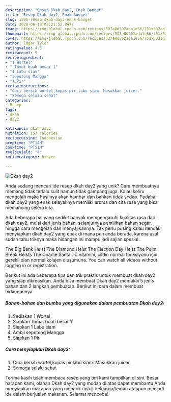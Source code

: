 ```yaml
---
description: "Resep Dkah day2, Enak Banget"
title: "Resep Dkah day2, Enak Banget"
slug: 1595-resep-dkah-day2-enak-banget
date: 2020-06-13T05:21:52.847Z
image: https://img-global.cpcdn.com/recipes/537a8d502ada1e56/751x532cq70/dkah-day2-foto-resep-utama.jpg
thumbnail: https://img-global.cpcdn.com/recipes/537a8d502ada1e56/751x532cq70/dkah-day2-foto-resep-utama.jpg
cover: https://img-global.cpcdn.com/recipes/537a8d502ada1e56/751x532cq70/dkah-day2-foto-resep-utama.jpg
author: Edgar Tyler
ratingvalue: 4.5
reviewcount: 9
recipeingredient:
- "1 Wortel"
- " Tomat buah besar 1"
- "1 Labu siam"
- "sepotong Mangga"
- "1 Pir"
recipeinstructions:
- "Cuci bersih wortel,kupas pir,labu siam. Masukkan juicer."
- "Semoga selalu sehat"
categories:
- Resep
tags:
- dkah
- day2

katakunci: dkah day2 
nutrition: 157 calories
recipecuisine: Indonesian
preptime: "PT14M"
cooktime: "PT51M"
recipeyield: "4"
recipecategory: Dinner

---
```



![Dkah day2](https://img-global.cpcdn.com/recipes/537a8d502ada1e56/751x532cq70/dkah-day2-foto-resep-utama.jpg)

Anda sedang mencari ide resep dkah day2 yang unik? Cara membuatnya memang tidak terlalu sulit namun tidak gampang juga. Kalau keliru mengolah maka hasilnya akan hambar dan bahkan tidak sedap. Padahal dkah day2 yang enak selayaknya memiliki aroma dan cita rasa yang bisa memancing selera kita.

Ada beberapa hal yang sedikit banyak mempengaruhi kualitas rasa dari dkah day2, mulai dari jenis bahan, selanjutnya pemilihan bahan segar, hingga cara mengolah dan menyajikannya. Tak perlu pusing kalau hendak menyiapkan dkah day2 yang enak di mana pun anda berada, karena asal sudah tahu triknya maka hidangan ini mampu jadi sajian spesial.

The Big Bank Heist The Diamond Heist The Election Day Heist The Point Break Heists The Charlie Santa.. C vitamini, cildin normal fonksiyonu için gerekli olan normal kolajen oluşumuna. You can watch all videos without logging in or registration.


Berikut ini ada beberapa tips dan trik praktis untuk membuat dkah day2 yang siap dikreasikan. Anda bisa membuat Dkah day2 memakai 5 jenis bahan dan 2 langkah pembuatan. Berikut ini cara dalam membuat hidangannya.

<!--inarticleads1-->

##### Bahan-bahan dan bumbu yang digunakan dalam pembuatan Dkah day2:

1. Sediakan 1 Wortel
1. Siapkan  Tomat buah besar 1
1. Siapkan 1 Labu siam
1. Ambil sepotong Mangga
1. Siapkan 1 Pir




<!--inarticleads2-->

##### Cara menyiapkan Dkah day2:

1. Cuci bersih wortel,kupas pir,labu siam. Masukkan juicer.
1. Semoga selalu sehat




Terima kasih telah membaca resep yang tim kami tampilkan di sini. Besar harapan kami, olahan Dkah day2 yang mudah di atas dapat membantu Anda menyiapkan makanan yang menarik untuk keluarga/teman ataupun menjadi ide dalam berjualan makanan. Selamat mencoba!
